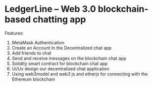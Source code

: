 # LedgerLine – Web 3.0 blockchain-based chatting app 

Features: 
1. MetaMask Authentication  
2. Create an Account In the Decentralized chat app  
3. Add friends to chat   
4. Send and receive messages on the blockchain chat app  
5. Solidity smart contract for blockchain chat app  
6. Ui/Ux design our decentralized chat application  
7. Using web3model and web3 js and etherjs for connecting with the Ethereum blockchain  
